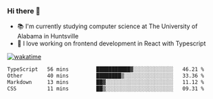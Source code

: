 ### Hi there 👋

- 📚 I'm currently studying computer science at The University of Alabama in Huntsville
- 🔭 I love working on frontend development in React with Typescript

[![wakatime](https://wakatime.com/badge/user/b5c44ac9-032b-4e67-a6d5-1044b80d90bd.svg)](https://wakatime.com/@b5c44ac9-032b-4e67-a6d5-1044b80d90bd)

<!--START_SECTION:waka-->

```txt
TypeScript   56 mins         ███████████▓░░░░░░░░░░░░░   46.21 %
Other        40 mins         ████████▒░░░░░░░░░░░░░░░░   33.36 %
Markdown     13 mins         ██▓░░░░░░░░░░░░░░░░░░░░░░   11.12 %
CSS          11 mins         ██▒░░░░░░░░░░░░░░░░░░░░░░   09.31 %
```

<!--END_SECTION:waka-->

<!--
**salsajeries/salsajeries** is a ✨ _special_ ✨ repository because its `README.md` (this file) appears on your GitHub profile.

Here are some ideas to get you started:

- 🔭 I’m currently working on ...
- 🌱 I’m currently learning ...
- 👯 I’m looking to collaborate on ...
- 🤔 I’m looking for help with ...
- 💬 Ask me about ...
- 📫 How to reach me: ...
- 😄 Pronouns: ...
- ⚡ Fun fact: ...
-->
